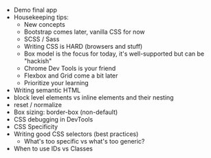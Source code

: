 - Demo final app
- Housekeeping tips:
  - New concepts
  - Bootstrap comes later, vanilla CSS for now
  - SCSS / Sass
  - Writing CSS is HARD (browsers and stuff)
  - Box model is the focus for today, it's well-supported but can be "hackish"
  - Chrome Dev Tools is your friend
  - Flexbox and Grid come a bit later
  - Prioritize your learning
- Writing semantic HTML
- block level elements vs inline elements and their nesting
- reset / normalize
- Box sizing: border-box (non-default)
- CSS debugging in DevTools
- CSS Specificity
- Writing good CSS selectors (best practices)
  - What's too specific vs what's too generic?
- When to use IDs vs Classes
